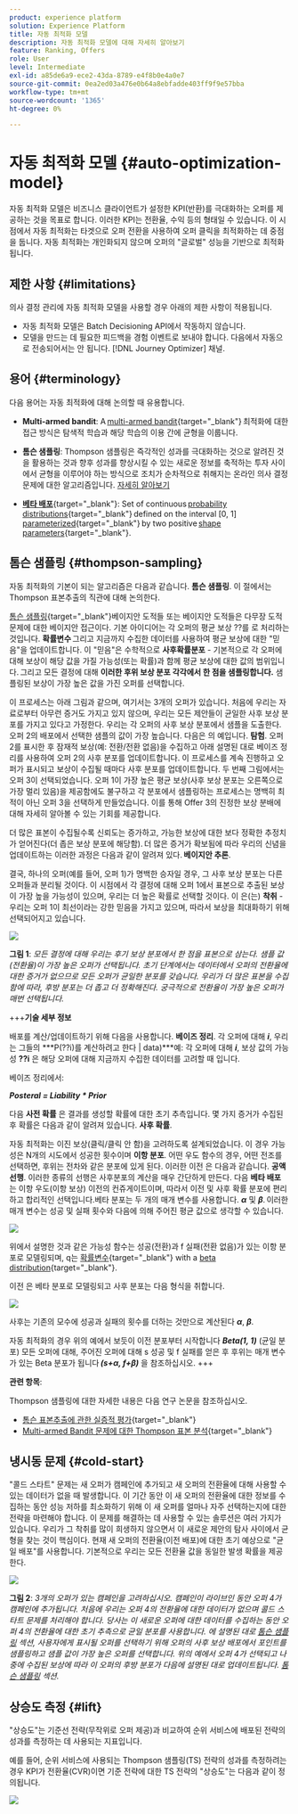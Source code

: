 ```yaml
---
product: experience platform
solution: Experience Platform
title: 자동 최적화 모델
description: 자동 최적화 모델에 대해 자세히 알아보기
feature: Ranking, Offers
role: User
level: Intermediate
exl-id: a85de6a9-ece2-43da-8789-e4f8b0e4a0e7
source-git-commit: 0ea2ed03a476e0b64a8ebfadde403ff9f9e57bba
workflow-type: tm+mt
source-wordcount: '1365'
ht-degree: 0%

---
```


# 자동 최적화 모델 {#auto-optimization-model}

자동 최적화 모델은 비즈니스 클라이언트가 설정한 KPI(반환)를 극대화하는 오퍼를 제공하는 것을 목표로 합니다. 이러한 KPI는 전환율, 수익 등의 형태일 수 있습니다. 이 시점에서 자동 최적화는 타겟으로 오퍼 전환을 사용하여 오퍼 클릭을 최적화하는 데 중점을 둡니다. 자동 최적화는 개인화되지 않으며 오퍼의 &quot;글로벌&quot; 성능을 기반으로 최적화됩니다.

## 제한 사항 {#limitations}

의사 결정 관리에 자동 최적화 모델을 사용할 경우 아래의 제한 사항이 적용됩니다.

* 자동 최적화 모델은 Batch Decisioning API에서 작동하지 않습니다.
* 모델을 만드는 데 필요한 피드백을 경험 이벤트로 보내야 합니다. 다음에서 자동으로 전송되어서는 안 됩니다. [!DNL Journey Optimizer] 채널.

## 용어 {#terminology}

다음 용어는 자동 최적화에 대해 논의할 때 유용합니다.

* **Multi-armed bandit**: A [multi-armed bandit](https://en.wikipedia.org/wiki/Multi-armed_bandit){target="_blank"} 최적화에 대한 접근 방식은 탐색적 학습과 해당 학습의 이용 간에 균형을 이룹니다.

* **톰슨 샘플링**: Thompson 샘플링은 즉각적인 성과를 극대화하는 것으로 알려진 것을 활용하는 것과 향후 성과를 향상시킬 수 있는 새로운 정보를 축적하는 투자 사이에서 균형을 이루어야 하는 방식으로 조치가 순차적으로 취해지는 온라인 의사 결정 문제에 대한 알고리즘입니다. [자세히 알아보기](#thompson-sampling)

* [**베타 배포**](https://en.wikipedia.org/wiki/Beta_distribution){target="_blank"}: Set of continuous [probability distributions](https://en.wikipedia.org/wiki/Probability_distribution){target="_blank"} defined on the interval [0, 1] [parameterized](https://en.wikipedia.org/wiki/Statistical_parameter){target="_blank"} by two positive [shape parameters](https://en.wikipedia.org/wiki/Shape_parameter){target="_blank"}.

## 톰슨 샘플링 {#thompson-sampling}

자동 최적화의 기본이 되는 알고리즘은 다음과 같습니다. **톰슨 샘플링**. 이 절에서는 Thompson 표본추출의 직관에 대해 논의한다.

[톰슨 샘플링](https://en.wikipedia.org/wiki/Thompson_sampling){target="_blank"}베이지안 도적들 또는 베이지안 도적들은 다무장 도적 문제에 대한 베이지안 접근이다.  기본 아이디어는 각 오퍼의 평균 보상 ??를 로 처리하는 것입니다. **확률변수** 그리고 지금까지 수집한 데이터를 사용하여 평균 보상에 대한 &quot;믿음&quot;을 업데이트합니다. 이 &quot;믿음&quot;은 수학적으로 **사후확률분포** - 기본적으로 각 오퍼에 대해 보상이 해당 값을 가질 가능성(또는 확률)과 함께 평균 보상에 대한 값의 범위입니다. 그리고 모든 결정에 대해 **이러한 후위 보상 분포 각각에서 한 점을 샘플링합니다.** 샘플링된 보상이 가장 높은 값을 가진 오퍼를 선택합니다.

이 프로세스는 아래 그림과 같으며, 여기서는 3개의 오퍼가 있습니다. 처음에 우리는 자료로부터 아무런 증거도 가지고 있지 않으며, 우리는 모든 제안들이 균일한 사후 보상 분포를 가지고 있다고 가정한다. 우리는 각 오퍼의 사후 보상 분포에서 샘플을 도출한다. 오퍼 2의 배포에서 선택한 샘플의 값이 가장 높습니다. 다음은 의 예입니다. **탐험**. 오퍼 2를 표시한 후 잠재적 보상(예: 전환/전환 없음)을 수집하고 아래 설명된 대로 베이즈 정리를 사용하여 오퍼 2의 사후 분포를 업데이트합니다.  이 프로세스를 계속 진행하고 오퍼가 표시되고 보상이 수집될 때마다 사후 분포를 업데이트합니다. 두 번째 그림에서는 오퍼 3이 선택되었습니다. 오퍼 1이 가장 높은 평균 보상(사후 보상 분포는 오른쪽으로 가장 멀리 있음)을 제공함에도 불구하고 각 분포에서 샘플링하는 프로세스는 명백히 최적이 아닌 오퍼 3을 선택하게 만들었습니다. 이를 통해 Offer 3의 진정한 보상 분배에 대해 자세히 알아볼 수 있는 기회를 제공합니다.

더 많은 표본이 수집될수록 신뢰도는 증가하고, 가능한 보상에 대한 보다 정확한 추정치가 얻어진다(더 좁은 보상 분포에 해당함). 더 많은 증거가 확보됨에 따라 우리의 신념을 업데이트하는 이러한 과정은 다음과 같이 알려져 있다. **베이지안 추론**.

결국, 하나의 오퍼(예를 들어, 오퍼 1)가 명백한 승자일 경우, 그 사후 보상 분포는 다른 오퍼들과 분리될 것이다. 이 시점에서 각 결정에 대해 오퍼 1에서 표본으로 추출된 보상이 가장 높을 가능성이 있으며, 우리는 더 높은 확률로 선택할 것이다. 이 은(는) **착취** - 우리는 오퍼 1이 최선이라는 강한 믿음을 가지고 있으며, 따라서 보상을 최대화하기 위해 선택되어지고 있습니다.

![](../assets/ai-ranking-thompson-sampling.png)

**그림 1**: *모든 결정에 대해 우리는 후기 보상 분포에서 한 점을 표본으로 삼는다. 샘플 값(전환율)이 가장 높은 오퍼가 선택됩니다. 초기 단계에서는 데이터에서 오퍼의 전환율에 대한 증거가 없으므로 모든 오퍼가 균일한 분포를 갖습니다. 우리가 더 많은 표본을 수집함에 따라, 후방 분포는 더 좁고 더 정확해진다. 궁극적으로 전환율이 가장 높은 오퍼가 매번 선택됩니다.*

<!--
![](../assets/ai-ranking-thompson-sampling-initial.png)
![](../assets/ai-ranking-thompson-sampling-intermediate.png)
![](../assets/ai-ranking-thompson-sampling-ultimate.png)
-->

+++**기술 세부 정보**

배포를 계산/업데이트하기 위해 다음을 사용합니다. **베이즈 정리**. 각 오퍼에 대해 ***i***, 우리는 그들의 ***P(??i)를 계산하려고 한다 | data)***예: 각 오퍼에 대해 ***i***, 보상 값의 가능성 **??i** 은 해당 오퍼에 대해 지금까지 수집한 데이터를 고려할 때 입니다.

베이즈 정리에서:

***Posteral = Liability * Prior***

다음 **사전 확률** 은 결과를 생성할 확률에 대한 초기 추측입니다. 몇 가지 증거가 수집된 후 확률은 다음과 같이 알려져 있습니다. **사후 확률**. 

자동 최적화는 이진 보상(클릭/클릭 안 함)을 고려하도록 설계되었습니다. 이 경우 가능성은 N개의 시도에서 성공한 횟수이며 **이항 분포**. 어떤 우도 함수의 경우, 어떤 전조를 선택하면, 후위는 전차와 같은 분포에 있게 된다. 이러한 이전 은 다음과 같습니다. **공액 선행**. 이러한 종류의 선행은 사후분포의 계산을 매우 간단하게 만든다. 다음 **베타 배포** 는 이항 우도(이항 보상) 이전의 컨쥬게이트이며, 따라서 이전 및 사후 확률 분포에 편리하고 합리적인 선택입니다.베타 분포는 두 개의 매개 변수를 사용합니다. ***α*** 및 ***β***. 이러한 매개 변수는 성공 및 실패 횟수와 다음에 의해 주어진 평균 값으로 생각할 수 있습니다.

![](../assets/ai-ranking-beta-distribution.png)

위에서 설명한 것과 같은 가능성 함수는 성공(전환)과 f 실패(전환 없음)가 있는 이항 분포로 모델링되며, q는 [확률변수](https://en.wikipedia.org/wiki/Random_variable){target="_blank"} with a [beta distribution](https://en.wikipedia.org/wiki/Beta_distribution){target="_blank"}.

이전 은 베타 분포로 모델링되고 사후 분포는 다음 형식을 취합니다.

![](../assets/ai-ranking-posterior-distribution.svg)

사후는 기존의 모수에 성공과 실패의 횟수를 더하는 것만으로 계산된다 ***α***, ***β***.

자동 최적화의 경우 위의 예에서 보듯이 이전 분포부터 시작합니다 ***Beta(1, 1)*** (균일 분포) 모든 오퍼에 대해, 주어진 오퍼에 대해 s 성공 및 f 실패를 얻은 후 후위는 매개 변수가 있는 Beta 분포가 됩니다 ***(s+α, f+β)*** 을 참조하십시오.
+++

**관련 항목**:

Thompson 샘플링에 대한 자세한 내용은 다음 연구 논문을 참조하십시오.
* [톰슨 표본추출에 관한 실증적 평가](https://proceedings.neurips.cc/paper/2011/file/e53a0a2978c28872a4505bdb51db06dc-Paper.pdf){target="_blank"}
* [Multi-armed Bandit 문제에 대한 Thompson 표본 분석](https://proceedings.mlr.press/v23/agrawal12/agrawal12.pdf){target="_blank"}

## 냉시동 문제 {#cold-start}

&quot;콜드 스타트&quot; 문제는 새 오퍼가 캠페인에 추가되고 새 오퍼의 전환율에 대해 사용할 수 있는 데이터가 없을 때 발생합니다. 이 기간 동안 이 새 오퍼의 전환율에 대한 정보를 수집하는 동안 성능 저하를 최소화하기 위해 이 새 오퍼를 얼마나 자주 선택하는지에 대한 전략을 마련해야 합니다. 이 문제를 해결하는 데 사용할 수 있는 솔루션은 여러 가지가 있습니다. 우리가 그 착취를 많이 희생하지 않으면서 이 새로운 제안의 탐사 사이에서 균형을 찾는 것이 핵심이다. 현재 새 오퍼의 전환율(이전 배포)에 대한 초기 예상으로 &quot;균일 배포&quot;를 사용합니다. 기본적으로 우리는 모든 전환율 값을 동일한 발생 확률을 제공한다.


![](../assets/ai-ranking-cold-start-strategies.png)

**그림 2**: *3개의 오퍼가 있는 캠페인을 고려하십시오. 캠페인이 라이브인 동안 오퍼 4가 캠페인에 추가됩니다. 처음에 우리는 오퍼 4의 전환율에 대한 데이터가 없으며 콜드 스타트 문제를 처리해야 합니다. 당사는 이 새로운 오퍼에 대한 데이터를 수집하는 동안 오퍼 4의 전환율에 대한 초기 추측으로 균일 분포를 사용합니다. 에 설명된 대로 [톰슨 샘플링](#thompson-sampling) 섹션, 사용자에게 표시될 오퍼를 선택하기 위해 오퍼의 사후 보상 배포에서 포인트를 샘플링하고 샘플 값이 가장 높은 오퍼를 선택합니다. 위의 예에서 오퍼 4가 선택되고 나중에 수집된 보상에 따라 이 오퍼의 후방 분포가 다음에 설명된 대로 업데이트됩니다. [톰슨 샘플링](#thompson-sampling) 섹션.*

## 상승도 측정 {#lift}

&quot;상승도&quot;는 기준선 전략(무작위로 오퍼 제공)과 비교하여 순위 서비스에 배포된 전략의 성과를 측정하는 데 사용되는 지표입니다.

예를 들어, 순위 서비스에 사용되는 Thompson 샘플링(TS) 전략의 성과를 측정하려는 경우 KPI가 전환율(CVR)이면 기준 전략에 대한 TS 전략의 &quot;상승도&quot;는 다음과 같이 정의됩니다.

![](../assets/ai-ranking-lift.png)
